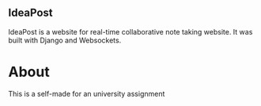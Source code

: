 ## IdeaPost
 IdeaPost is a website for real-time collaborative note taking website. It was built with Django and Websockets.
 
 # About
 This is a self-made for an university assignment
